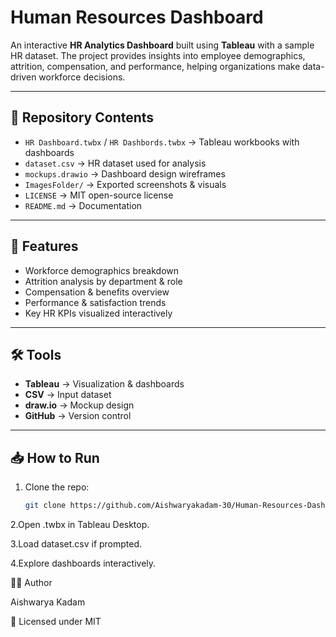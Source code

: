 # Human Resources Dashboard

An interactive **HR Analytics Dashboard** built using **Tableau** with a sample HR dataset. The project provides insights into employee demographics, attrition, compensation, and performance, helping organizations make data-driven workforce decisions.

---

## 📂 Repository Contents
- `HR Dashboard.twbx` / `HR Dashbords.twbx` → Tableau workbooks with dashboards  
- `dataset.csv` → HR dataset used for analysis  
- `mockups.drawio` → Dashboard design wireframes  
- `ImagesFolder/` → Exported screenshots & visuals  
- `LICENSE` → MIT open-source license  
- `README.md` → Documentation  

---

## 🚀 Features
- Workforce demographics breakdown  
- Attrition analysis by department & role  
- Compensation & benefits overview  
- Performance & satisfaction trends  
- Key HR KPIs visualized interactively  

---

## 🛠️ Tools
- **Tableau** → Visualization & dashboards  
- **CSV** → Input dataset  
- **draw.io** → Mockup design  
- **GitHub** → Version control  

---

## 📥 How to Run
1. Clone the repo:  
   ```bash
   git clone https://github.com/Aishwaryakadam-30/Human-Resources-Dashboard.git

2.Open .twbx in Tableau Desktop.

3.Load dataset.csv if prompted.

4.Explore dashboards interactively.

👩‍💻 Author

Aishwarya Kadam 


📜 Licensed under MIT
